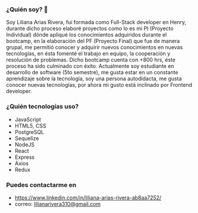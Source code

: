 ### ¿Quién soy? 👋

Soy Liliana Arias Rivera, fuí formada como Full-Stack developer en Henry, durante dicho proceso elaboré proyectos como lo es mi PI (Proyecto Individual) dónde apliqué los conocimientos adquiridos durante el bootcamp, en la elaboración del PF (Proyecto Final) que fue de manera grupal, me permitió conocer y adquirir nuevos conocimientos en nuevas tecnologías, en ésta fomenté  el trabajo en equipo, la cooperación y resolución de problemas. Dicho bootcamp cuenta con +800 hrs, éste proceso ha sido culminado con éxito.  Actualmente soy estudiante en desarrollo de software (5to semestre), me gusta estar en un constante aprendizaje sobre la tecnología, soy una persona autodidacta, me gusta conocer nuevas tecnologías, por ahora mi gusto está inclinado por Frontend developer. 

### ¿Quién tecnologías uso? 
* JavaScript
* HTML5, CSS
* PostgreSQL
* Sequelize
* NodeJS
* React
* Express
* Axios
* Redux


### Puedes contactarme en
* https://www.linkedin.com/in/liliana-arias-rivera-ab8aa7252/
* correo: lilianarivera310@gmail.com
